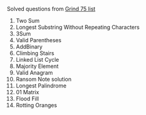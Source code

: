 Solved questions from [Grind 75 list](leetcode.com/problem-list/rab78cw1/)
1. Two Sum
3. Longest Substring Without Repeating Characters
15. 3Sum
20. Valid Parentheses
67. AddBinary
70. Climbing Stairs
141. Linked List Cycle
169. Majority Element
242. Valid Anagram
383. Ransom Note solution
409. Longest Palindrome
542. 01 Matrix
733. Flood Fill
994. Rotting Oranges
